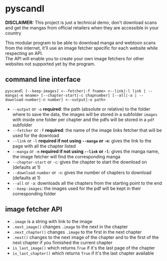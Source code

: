 # pyscandl
**DISCLAIMER:** This project is just a technical demo, don't download scans and get the mangas from official retailers when they are accessible in your country

This modular program to be able to download manga and webtoon scans from the internet, it'll use an image fetcher specific for each website while respecting an API.  
The API will enable you to create your own image fetchers for other websites not supported yet by the program.  

## command line interface
`pyscandl [--keep-images] <--fetcher|-f fname> <--link|-l link | --manga|-m mname> [--chapter-start|-c chapnumber] [--all|-a | --download-number|-n number] <--output|-o path>`

- `--output` or `-o` **required**: the path (absolute or relative) to the folder where to save the data, the images will be stored in a subfolder `images` with inside one folder per chapter and the pdfs will be stored in a `pdf` subfolder 
- `--fetcher` or `-f` **required**: the name of the image links fetcher that will be used for the download
- `--link` or `-l` **required if not using `--manga` or `-m`**: gives the link to the page with all the chapter listed
- `--manga` or `-m` **required if not using `--link` or `-l`**: gives the manga name, the image fetcher will find the corresponding manga
- `--chapter-start` or `-c`: gives the chapter to start the download on (defaults at 1)
- `--download-number` or `-n`: gives the number of chapters to download (defaults at 1)
- `--all` or `-a`: downloads all the chapters from the starting point to the end
- `--keep-images`: the images used for the pdf will be kept in their corresponding folder

## image fetcher API
- `.image` is a string with link to the image  
- `.next_image()` changes `.image` to the next in the chapter  
- `.next_chapter()` changes `.image` to the first in the next chapter
- `.next()` changes to the next image of the chapter and to the first of the next chapter if you finnished the current chapter
- `is_last_image()` which returns `True` if it's the last page of the chapter
- `is_last_chapter()` which returns `True` if it's the last chapter available  
